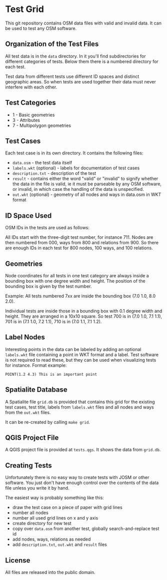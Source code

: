 
# Test Grid

This git repository contains OSM data files with valid and invalid data. It can
be used to test any OSM software.

## Organization of the Test Files

All test data is in the `data` directory. In it you'll find subdirectories for
different categories of tests. Below them there is a numbered directory for each
test.

Test data from different tests use different ID spaces and distinct geographic
areas. So when tests are used together their data must never interfere with
each other.

## Test Categories

* 1 - Basic geometries
* 3 - Attributes
* 7 - Multipolygon geometries

## Test Cases

Each test case is in its own directory. It contains the following files:

* `data.osm` - the test data itself
* `labels.wkt` (optional) - labels for documentation of test cases
* `description.txt` - description of the test
* `result` - contains either the word "valid" or "invalid" to signify
  whether the data in the file is valid, ie it must be parseable by any OSM
  software, or invalid, in which case the handling of the data is unspecified.
* `out.wkt` (optional) - geometry of all nodes and ways in data.osm in WKT
  format

## ID Space Used

OSM IDs in the tests are used as follows:

All IDs start with the three-digit test number, for instance 711. Nodes are
then numbered from 000, ways from 800 and relations from 900. So there are
enough IDs in each test for 800 nodes, 100 ways, and 100 relations.

## Geometries

Node coordinates for all tests in one test category are always inside a
bounding box with one degree width and height. The position of the bounding box
is given by the test number.

Example: All tests numbered 7xx are inside the bounding box (7.0 1.0, 8.0 2.0).

Individual tests are inside those in a bounding box with 0.1 degree width and
height. They are arranged in a 10x10 square. So test 700 is in
(7.0 1.0, 7.1 1.1), 701 is in (7.1 1.0, 7.2 1.1), 710 is in (7.0 1.1, 7.1 1.2).

## Label Nodes

Interesting points in the data can be labeled by adding an optional
`labels.wkt` file containing a point in WKT format and a label. Test software
is not required to read these, but they can be used when visualizing tests for
instance. Format example:

`POINT(1.2 4.3) This is an important point`

## Spatialite Database

A Spatialite file `grid.db` is provided that contains this grid for the existing
test cases, test title, labels from `labels.wkt` files and all nodes and
ways from the `out.wkt` files.

It can be re-created by calling `make grid`.

## QGIS Project File

A QGIS project file is provided at `tests.qgs`. It shows the data from `grid.db`.

## Creating Tests

Unfortunately there is no easy way to create tests with JOSM or other software.
You just don't have enough control over the contents of the data file unless
you write it by hand.

The easiest way is probably something like this:
* draw the test case on a piece of paper with grid lines
* number all nodes
* number all used grid lines on x and y axis
* create directory for new test
* copy over `data.osm` from another test, globally search-and-replace test id
* add nodes, ways, relations as needed
* add `description.txt`, `out.wkt` and `result` files

## License

All files are released into the public domain.

